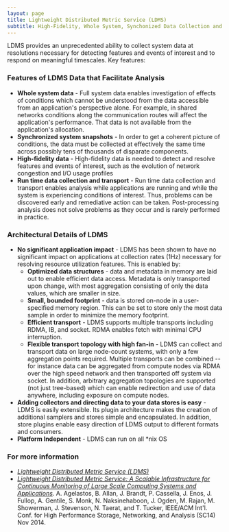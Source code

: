 ```yaml
---
layout: page
title: Lightweight Distributed Metric Service (LDMS)
subtitle: High-Fidelity, Whole System, Synchonized Data Collection and Transport
---
```


LDMS provides an unprecedented ability to collect system data at resolutions necessary for detecting features and events of interest and to respond on meaningful timescales. Key features:

### Features of LDMS Data that Facilitate Analysis ###

* **Whole system data** - Full system data enables investigation of effects of conditions which cannot be understood from the data accessible from an application's perspective alone. For example, in shared networks conditions along the communication routes will affect the application's performance. That data is not available from the application's allocation.
* **Synchronized system snapshots** - In order to get a coherent picture of conditions, the data must be collected at effectively the same time across possibly tens of thousands of disparate components.
* **High-fidelity data** - High-fidelity data is needed to detect and resolve features and events of interest, such as the evolution of network congestion and I/O usage profiles
* **Run time data collection and transport** - Run time data collection and transport enables analysis while applications are running and while the system is experiencing conditions of interest. Thus, problems can be discovered early and remediative action can be taken. Post-processing analysis does not solve problems as they occur and is rarely performed in practice. 

### Architectural Details of LDMS ###
* **No significant application impact** - LDMS has been shown to have no significant impact on applications at collection rates (1Hz) necessary for resolving resource utilization features. This is enabled by:
  * **Optimized data structures** - data and metadata in memory are laid out to enable efficient data access. Metadata is only transported upon change, with most aggregation consisting of only the data values, which are smaller in size.
  * **Small, bounded footprint** - data is stored on-node in a user-specified memory region. This can be set to store only the most data sample in order to minimize the memory footprint.
  * **Efficient transport** - LDMS supports multiple transports including RDMA, IB, and socket. RDMA enables fetch with minimal CPU interruption. 
  * **Flexible transport topology with high fan-in** - LDMS can collect and transport data on large node-count systems, with only a few aggregation points required. Multiple transports can be combined -- for instance data can be aggregated from compute nodes via RDMA over the high speed network and then transported off system via socket. In addition, arbitrary aggregation topologies are supported (not just tree-based) which can enable redirection and use of data anywhere, including exposure on compute nodes.
* **Adding collectors and directing data to your data stores is easy** - 
LDMS is easily extensible. Its plugin architecture makes the creation of additional samplers and stores simple and encapsulated. In addition, store plugins enable easy direction of LDMS output to different formats and consumers.
* **Platform Independent** - LDMS can run on all *nix OS

### For more information ###
* *[Lightweight Distributed Metric Service (LDMS)](https://github.com/ovis-hpc/ovis)* 
* *[Lightweight Distributed Metric Service: A Scalable Infrastructure for Continuous Monitoring of Large Scale Computing Systems and Applications](https://ovis.ca.sandia.gov/index.php/Publications_and_presentations)*. A. Agelastos, B. Allan, J. Brandt, P. Cassella, J. Enos, J. Fullop, A. Gentile, S. Monk, N. Naksinehaboon, J. Ogden, M. Rajan, M. Showerman, J. Stevenson, N. Taerat, and T. Tucker, IEEE/ACM Int'l. Conf. for High Performance Storage, Networking, and Analysis (SC14) Nov 2014.
